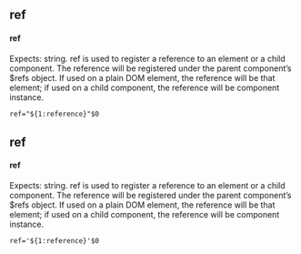 ## ref
#### ref
Expects: string. ref is used to register a reference to an element or a child component. The reference will be registered under the parent component’s $refs object. If used on a plain DOM element, the reference will be that element; if used on a child component, the reference will be component instance.
```html
ref="${1:reference}"$0
```

## ref
#### ref
Expects: string. ref is used to register a reference to an element or a child component. The reference will be registered under the parent component’s $refs object. If used on a plain DOM element, the reference will be that element; if used on a child component, the reference will be component instance.
```
ref='${1:reference}'$0
```